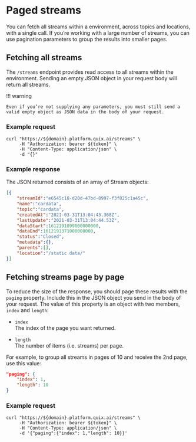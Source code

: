 # Paged streams

You can fetch all streams within a environment, across topics and locations, with a single call. If you’re working with a large number of streams, you can use pagination parameters to group the results into smaller pages.

## Fetching all streams

The `/streams` endpoint provides read access to all streams within the environment. Sending an empty JSON object in your request body will return all streams.

!!! warning

	Even if you’re not supplying any parameters, you must still send a valid empty object as JSON data in the body of your request.

### Example request

```shell
curl "https://${domain}.platform.quix.ai/streams" \
     -H "Authorization: bearer ${token}" \
     -H "Content-Type: application/json" \
     -d "{}"
```

### Example response

The JSON returned consists of an array of Stream objects:

```json
[{
    "streamId":"e6545c18-d20d-47bd-8997-f3f825c1a45c",
    "name":"cardata",
    "topic":"cardata",
    "createdAt":"2021-03-31T13:04:43.368Z",
    "lastUpdate":"2021-03-31T13:04:44.53Z",
    "dataStart":1612191099000000000,
    "dataEnd":1612191371000000000,
    "status":"Closed",
    "metadata":{},
    "parents":[],
    "location":"/static data/"
}]
```

## Fetching streams page by page

To reduce the size of the response, you should page these results with the `paging` property. Include this in the JSON object you send in the body of your request. The value of this property is an object with two members, `index` and `length`:

  - `index`  
    The index of the page you want returned.

  - `length`  
    The number of items (i.e. streams) per page.

For example, to group all streams in pages of 10 and receive the 2nd page, use this value:

```json
"paging": {
    "index": 1,
    "length": 10
}
```

### Example request

```shell
curl "https://${domain}.platform.quix.ai/streams" \
     -H "Authorization: bearer ${token}" \
     -H "Content-Type: application/json" \
     -d '{"paging":{"index": 1,"length": 10}}'
```
